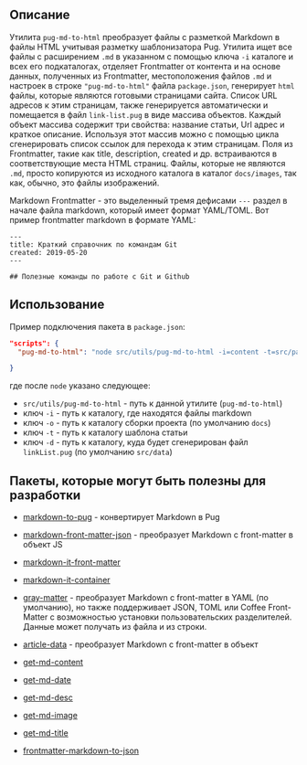 ## Описание

Утилита `pug-md-to-html` преобразует файлы с разметкой Markdown в файлы HTML учитывая разметку шаблонизатора Pug.
Утилита ищет все файлы с расширением `.md` в указанном с помощью ключа `-i` каталоге и всех его подкаталогах, отделяет Frontmatter от контента и на основе данных, полученных из Frontmatter, местоположения файлов `.md` и настроек в строке `"pug-md-to-html"` файла `package.json`, генерирует `html` файлы, которые являются готовыми страницами сайта. Список URL адресов к этим страницам, также генерируется автоматически и помещается в файл `link-list.pug` в виде массива объектов. Каждый объект массива содержит три свойства: название статьи, Url адрес и краткое описание. Используя этот массив можно с помощью цикла сгенерировать список ссылок для перехода к этим страницам. Поля из Frontmatter, такие как title, description, created и др. встраиваются в соответствующие места HTML страниц. Файлы, которые не являются `.md`, просто копируются из исходного каталога в каталог `docs/images`, так как, обычно, это файлы изображений.

Markdown Frontmatter - это выделенный тремя дефисами `---` раздел в начале файла markdown, который имеет формат YAML/TOML. Вот пример frontmatter markdown в формате YAML:

```
---
title: Краткий справочник по командам Git
created: 2019-05-20
---

## Полезные команды по работе с Git и Github
```

## Использование

Пример подключения пакета в `package.json`:

```json
"scripts": {
  "pug-md-to-html": "node src/utils/pug-md-to-html -i=content -t=src/pages/article",

}
```

где после `node` указано следующее:

- `src/utils/pug-md-to-html` - путь к данной утилите (`pug-md-to-html`)
- ключ `-i` - путь к каталогу, где находятся файлы markdown
- ключ `-o` - путь к каталогу сборки проекта (по умолчанию `docs`)
- ключ `-t` - путь к каталогу шаблона статьи
- ключ `-d` - путь к каталогу, куда будет сгенерирован файл `linkList.pug` (по умолчанию `src/data`)

## Пакеты, которые могут быть полезны для разработки

- [markdown-to-pug](https://www.npmjs.com/package/markdown-to-pug) - конвертирует Markdown в Pug

- [markdown-front-matter-json](https://github.com/egavrilov/markdown-front-matter-json) - преобразует Markdown с front-matter в объект JS

- [markdown-it-front-matter](https://www.npmjs.com/package/markdown-it-front-matter)
- [markdown-it-container](https://github.com/markdown-it/markdown-it-container)

- [gray-matter](https://github.com/jonschlinkert/gray-matter) - преобразует Markdown с front-matter в YAML (по умолчанию), но также поддерживает JSON, TOML или Coffee Front-Matter с возможностью установки пользовательских разделителей. Данные может получать из файла и из строки.

- [article-data](https://www.npmjs.com/package/article-data) - преобразует Markdown с front-matter в объект
- [get-md-content](https://github.com/iamstarkov/get-md-content)
- [get-md-date](https://github.com/iamstarkov/get-md-date)
- [get-md-desc](https://github.com/iamstarkov/get-md-desc)
- [get-md-image](https://github.com/iamstarkov/get-md-image)
- [get-md-title](https://github.com/iamstarkov/get-md-title)

- [frontmatter-markdown-to-json](https://www.npmjs.com/package/frontmatter-markdown-to-json)
